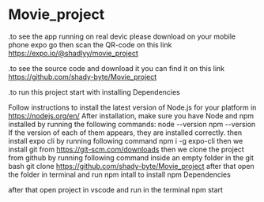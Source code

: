 # Movie_project
.to see the app running on real devic please download on your mobile phone expo go then
scan the QR-code on this link https://expo.io/@shadlyy/movie_project

.to see the source code and download it you can find it on this link https://github.com/shady-byte/Movie_project

.to run this project start with installing Dependencies

Follow instructions to install the latest version of Node.js for your platform in https://nodejs.org/en/ After installation, make sure you have Node and npm installed by running the following commands:
node --version
npm --version
If the version of each of them appears, they are installed correctly.
then install expo cli by running following command
npm i -g expo-cli
then we install git from https://git-scm.com/downloads
then we clone the project from github by running following command inside an empty folder in the git bash
git clone https://github.com/shady-byte/Movie_project
after that open the folder in terminal and run npm intall
to install npm Dependencies 

after that open project in vscode and run in the terminal 
npm start
